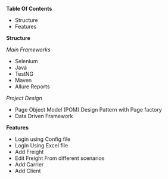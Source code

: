 **Table Of Contents**
  - Structure
  - Features

**Structure**

_Main Frameworks_
  - Selenium
  - Java
  - TestNG
  - Maven
  - Allure Reports

_Project Design_
  - Page Object Model (POM) Design Pattern with Page factory
  - Data Driven Framework

**Features**
  - Login using Config file
  - Login Using Excel file
  - Add Freight
  - Edit Freight From different scenarios
  - Add Carrier
  - Add Client
